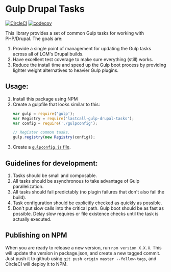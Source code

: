 Gulp Drupal Tasks
=================

[![CircleCI](https://circleci.com/gh/LastCallMedia/gulp-drupal-tasks.svg?style=svg)](https://circleci.com/gh/LastCallMedia/gulp-drupal-tasks) 
[![codecov](https://codecov.io/gh/LastCallMedia/gulp-drupal-tasks/branch/master/graph/badge.svg)](https://codecov.io/gh/LastCallMedia/gulp-drupal-tasks)

This library provides a set of common Gulp tasks for working with PHP/Drupal. The goals are:

1. Provide a single point of management for updating the Gulp tasks across all of LCM's Drupal builds.
2. Have excellent test coverage to make sure everything (still) works.
3. Reduce the install time and speed up the Gulp boot process by providing lighter weight alternatives to heavier Gulp plugins.

Usage:
------
1. Install this package using NPM
2. Create a gulpfile that looks similar to this:
    ```javascript
    var gulp = require('gulp');
    var Registry = require('lastcall-gulp-drupal-tasks');
    var config = require('./gulpconfig');
    
    // Register common tasks.
    gulp.registry(new Registry(config));
    ```
3.  Create a [`gulpconfig.js` file](docs/config-reference.js).

Guidelines for development:
--------------------------
1. Tasks should be small and composable.
2. All tasks should be asynchronous to take advantage of Gulp parallelization.
3. All tasks should fail predictably (no plugin failures that don't also fail the build).
4. Task configuration should be explicitly checked as quickly as possible.
5. Don't put slow calls into the critical path.  Gulp boot should be as fast as possible.  Delay slow requires or file existence checks until the task is actually executed.

Publishing on NPM
-----------------
When you are ready to release a new version, run `npm version X.X.X`.  This will update the version in package.json, and create a new tagged commit.  Just push it to github using `git push origin master --follow-tags`, and CircleCI will deploy it to NPM.
